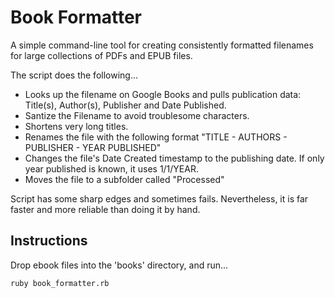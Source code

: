 # Book Formatter
A simple command-line tool for creating consistently formatted filenames for large collections of PDFs and EPUB files.

The script does the following...
- Looks up the filename on Google Books and pulls publication data: Title(s), Author(s), Publisher and Date Published.
- Santize the Filename to avoid troublesome characters.
- Shortens very long titles.
- Renames the file with the following format "TITLE - AUTHORS - PUBLISHER - YEAR PUBLISHED"
- Changes the file's Date Created timestamp to the publishing date. If only year published is known, it uses 1/1/YEAR.
- Moves the file to a subfolder called "Processed"

Script has some sharp edges and sometimes fails.
Nevertheless, it is far faster and more reliable than doing it by hand.

## Instructions
Drop ebook files into the 'books' directory, and run...
```
ruby book_formatter.rb
```

